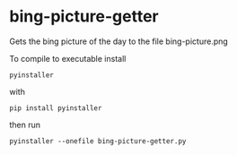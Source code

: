 # bing-picture-getter
Gets the bing picture of the day to the file bing-picture.png

To compile to executable install

`pyinstaller`

with

`pip install pyinstaller`

then run

`pyinstaller --onefile bing-picture-getter.py`
